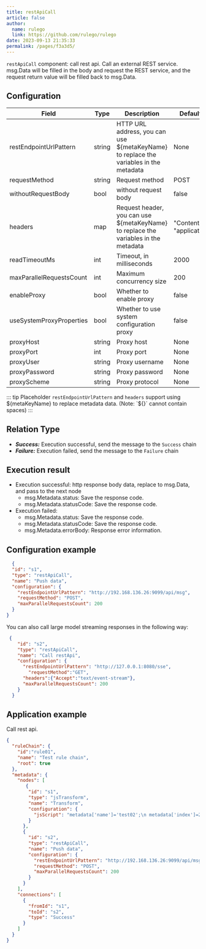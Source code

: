 ```yaml
---
title: restApiCall
article: false
author: 
  name: rulego
  link: https://github.com/rulego/rulego
date: 2023-09-13 21:35:33
permalink: /pages/f3a3d5/
---
```


`restApiCall` component: call rest api. Call an external REST service. msg.Data will be filled in the body and request the REST service, and the request return value will be filled back to msg.Data.

## Configuration

| Field                    | Type   | Description                                                                           | Default value                      |
|--------------------------|--------|---------------------------------------------------------------------------------------|------------------------------------|
| restEndpointUrlPattern   | string | HTTP URL address, you can use ${metaKeyName} to replace the variables in the metadata | None                               |
| requestMethod            | string | Request method                                                                        | POST                               |
| withoutRequestBody       | bool   | without request body                                                                  | false                              |
| headers                  | map    | Request header, you can use ${metaKeyName} to replace the variables in the metadata   | "Content-Type": "application/json" |
| readTimeoutMs            | int    | Timeout, in milliseconds                                                              | 2000                               |
| maxParallelRequestsCount | int    | Maximum concurrency size                                                              | 200                                |
| enableProxy              | bool   | Whether to enable proxy                                                               | false                              |
| useSystemProxyProperties | bool   | Whether to use system configuration proxy                                             | false                              |
| proxyHost                | string | Proxy host                                                                            | None                               |
| proxyPort                | int    | Proxy port                                                                            | None                               |
| proxyUser                | string | Proxy username                                                                        | None                               |
| proxyPassword            | string | Proxy password                                                                        | None                               |
| proxyScheme              | string | Proxy protocol                                                                        | None                               |

::: tip Placeholder
`restEndpointUrlPattern` and `headers` support using ${metaKeyName} to replace metadata data. (Note: `${}` cannot contain spaces)
:::

## Relation Type

- ***Success:*** Execution successful, send the message to the `Success` chain
- ***Failure:*** Execution failed, send the message to the `Failure` chain

## Execution result

- Execution successful: http response body data, replace to msg.Data, and pass to the next node
  - msg.Metadata.status: Save the response code.
  - msg.Metadata.statusCode: Save the response code.
- Execution failed:
  - msg.Metadata.status: Save the response code.
  - msg.Metadata.statusCode: Save the response code.
  - msg.Metadata.errorBody: Response error information.

## Configuration example

```json
  {
  "id": "s1",
  "type": "restApiCall",
  "name": "Push data",
  "configuration": {
    "restEndpointUrlPattern": "http://192.168.136.26:9099/api/msg",
    "requestMethod": "POST",
    "maxParallelRequestsCount": 200
  }
}
```
You can also call large model streaming responses in the following way:
```json
 {
    "id": "s2",
    "type": "restApiCall",
    "name": "Call restApi",
    "configuration": {
      "restEndpointUrlPattern": "http://127.0.0.1:8080/sse",
        "requestMethod":"GET",
      "headers":{"Accept":"text/event-stream"},
      "maxParallelRequestsCount": 200
    }
  }
```
## Application example

Call rest api.

```json
{
  "ruleChain": {
    "id":"rule01",
    "name": "Test rule chain",
    "root": true
  },
  "metadata": {
    "nodes": [
       {
        "id": "s1",
        "type": "jsTransform",
        "name": "Transform",
        "configuration": {
          "jsScript": "metadata['name']='test02';\n metadata['index']=22;\n msg['addField']='addValue2'; return {'msg':msg,'metadata':metadata,'msgType':msgType};"
        }
      },
      {
        "id": "s2",
        "type": "restApiCall",
        "name": "Push data",
        "configuration": {
          "restEndpointUrlPattern": "http://192.168.136.26:9099/api/msg",
          "requestMethod": "POST",
          "maxParallelRequestsCount": 200
        }
      }
    ],
    "connections": [
      {
        "fromId": "s1",
        "toId": "s2",
        "type": "Success"
      }
    ]
  }
}
```